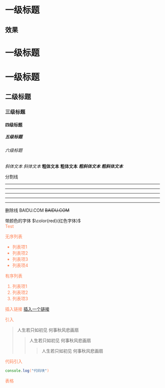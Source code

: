 # 一级标题
## 效果
# 一级标题
# 一级标题
## 二级标题
### 三级标题
#### 四级标题
##### 五级标题
###### 六级标题

*斜体文本*
_斜体文本_
**粗体文本**
__粗体文本__
***粗斜体文本***
___粗斜体文本___


分割线
***

* * *

*****

- - -

----------

删除线
BAIDU.COM
~~BAIDU.COM~~


带颜色的字体
$\color{red}{红色字体}$
<font color=Coral>	
<font color=Coral>Test</font>

无序列表
-   列表项1
-   列表项2
-   列表项3
-   列表项4

有序列表
1.  列表项1
2.  列表项2
3.  列表项3

插入链接
[插入一个链接](http://www.baidu.com/)

引入
> 人生若只如初见 何事秋风悲画扇
>> 人生若只如初见 何事秋风悲画扇
>>> 人生若只如初见 何事秋风悲画扇

代码引入
```js
console.log("代码块")
```

表格